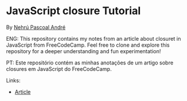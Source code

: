 # JavaScript closure Tutorial

By [Nehrú Pascoal André](https://www.linkedin.com/in/nehru-andre/)

ENG: This repository contains my notes from an article about closuret in JavaScript from FreeCodeCamp. Feel free to clone and explore this repository for a deeper understanding and fun experimentation!

PT: Este repositório contém as minhas anotações de um artigo sobre closures em JavaScript do FreeCodeCamp.

Links: 
- [Article](https://www.freecodecamp.org/news/understand-javascript-closures/)
